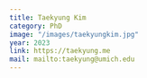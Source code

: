 ```yaml
---
title: Taekyung Kim
category: PhD
image: "/images/taekyungkim.jpg"
year: 2023
link: https://taekyung.me
mail: mailto:taekyung@umich.edu
---
```

